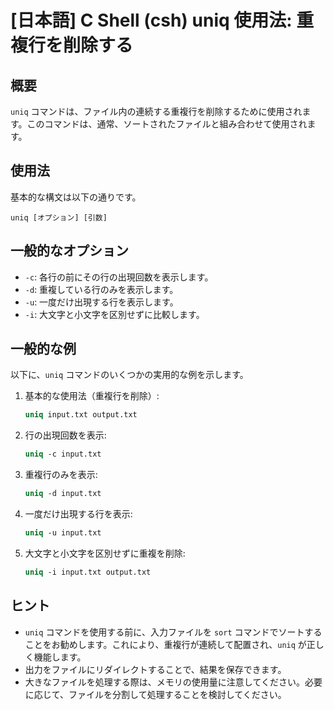 # [日本語] C Shell (csh) uniq 使用法: 重複行を削除する

## 概要
`uniq` コマンドは、ファイル内の連続する重複行を削除するために使用されます。このコマンドは、通常、ソートされたファイルと組み合わせて使用されます。

## 使用法
基本的な構文は以下の通りです。

```
uniq [オプション] [引数]
```

## 一般的なオプション
- `-c`: 各行の前にその行の出現回数を表示します。
- `-d`: 重複している行のみを表示します。
- `-u`: 一度だけ出現する行を表示します。
- `-i`: 大文字と小文字を区別せずに比較します。

## 一般的な例
以下に、`uniq` コマンドのいくつかの実用的な例を示します。

1. 基本的な使用法（重複行を削除）:
   ```csh
   uniq input.txt output.txt
   ```

2. 行の出現回数を表示:
   ```csh
   uniq -c input.txt
   ```

3. 重複行のみを表示:
   ```csh
   uniq -d input.txt
   ```

4. 一度だけ出現する行を表示:
   ```csh
   uniq -u input.txt
   ```

5. 大文字と小文字を区別せずに重複を削除:
   ```csh
   uniq -i input.txt output.txt
   ```

## ヒント
- `uniq` コマンドを使用する前に、入力ファイルを `sort` コマンドでソートすることをお勧めします。これにより、重複行が連続して配置され、`uniq` が正しく機能します。
- 出力をファイルにリダイレクトすることで、結果を保存できます。
- 大きなファイルを処理する際は、メモリの使用量に注意してください。必要に応じて、ファイルを分割して処理することを検討してください。